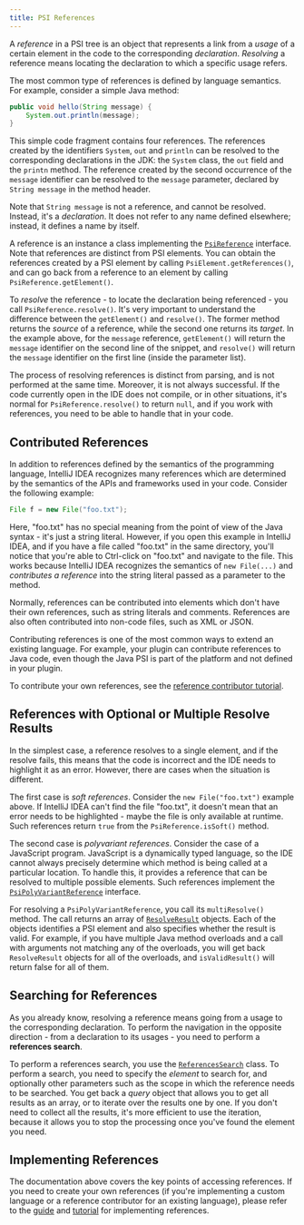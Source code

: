```yaml
---
title: PSI References
---
```


A *reference* in a PSI tree is an object that represents a link from a *usage* of a certain element in the code
to the corresponding *declaration*. *Resolving* a reference means locating the declaration to which a specific usage
refers.

The most common type of references is defined by language semantics. For example, consider a simple Java method:

```java
public void hello(String message) {
    System.out.println(message);
}
```

This simple code fragment contains four references. The references created by the identifiers `System`, `out` and
`println` can be resolved to the corresponding declarations in the JDK: the `System` class, the `out` field and the
`printn` method. The reference created by the second occurrence of the `message` identifier can be resolved to the
`message` parameter, declared by `String message` in the method header.

Note that `String message` is not a reference, and cannot be resolved. Instead, it's a _declaration_. It does not
refer to any name defined elsewhere; instead, it defines a name by itself.

A reference is an instance a class implementing the [`PsiReference`](upsource:///platform/core-api/src/com/intellij/psi/PsiReference.java) interface.
Note that references are distinct from PSI elements. You can obtain the references created by a PSI element by calling
`PsiElement.getReferences()`, and can go back from a reference to an element by calling `PsiReference.getElement()`.

To *resolve* the reference - to locate the declaration being referenced - you call `PsiReference.resolve()`. It's very
important to understand the difference between the `getElement()` and `resolve()`. The former method returns the _source_
of a reference, while the second one returns its _target_. In the example above, for the `message` reference, `getElement()`
will return the `message` identifier on the second line of the snippet, and `resolve()` will return the `message` identifier
on the first line (inside the parameter list).

The process of resolving references is distinct from parsing, and is not performed at the same time. Moreover, it is
not always successful. If the code currently open in the IDE does not compile, or in other situations, it's normal
for `PsiReference.resolve()` to return `null`, and if you work with references, you need to be able to handle that in your code.


## Contributed References

In addition to references defined by the semantics of the programming language, IntelliJ IDEA recognizes many references
which are determined by the semantics of the APIs and frameworks used in your code. Consider the following example:

```java
File f = new File("foo.txt");
```

Here, "foo.txt" has no special meaning from the point of view of the Java syntax - it's just a string literal. However,
if you open this example in IntelliJ IDEA, and if you have a file called "foo.txt" in the same directory, you'll notice
that you're able to Ctrl-click on "foo.txt" and navigate to the file. This works because IntelliJ IDEA recognizes the
semantics of `new File(...)` and _contributes a reference_ into the string literal passed as a parameter to the method.

Normally, references can be contributed into elements which don't have their own references, such as string literals
and comments. References are also often contributed into non-code files, such as XML or JSON.

Contributing references is one of the most common ways to extend an existing language. For example, your plugin can
contribute references to Java code, even though the Java PSI is part of the platform and not defined in your plugin.

To contribute your own references, see the [reference contributor tutorial](/tutorials/custom_language_support/reference_contributor.md).


## References with Optional or Multiple Resolve Results

In the simplest case, a reference resolves to a single element, and if the resolve fails, this means that the
code is incorrect and the IDE needs to highlight it as an error. However, there are cases when the situation is different.

The first case is *soft references*. Consider the `new File("foo.txt")` example above. If IntelliJ IDEA can't find
the file "foo.txt", it doesn't mean that an error needs to be highlighted - maybe the file is only available at runtime.
Such references return `true` from the `PsiReference.isSoft()` method.

The second case is *polyvariant references*. Consider the case of a JavaScript program. JavaScript is a dynamically
typed language, so the IDE cannot always precisely determine which method is being called at a particular location.
To handle this, it provides a reference that can be resolved to multiple possible elements.
Such references implement the [`PsiPolyVariantReference`](upsource:///platform/core-api/src/com/intellij/psi/PsiPolyVariantReference.java) interface.

For resolving a `PsiPolyVariantReference`, you call its `multiResolve()` method. The call returns an array of
[`ResolveResult`](upsource:///platform/core-api/src/com/intellij/psi/PsiResolveResult.java) objects. Each of the
objects identifies a PSI element and also specifies whether the result is valid. For example, if you have multiple
Java method overloads and a call with arguments not matching any of the overloads, you will get
back `ResolveResult` objects for all of the overloads, and `isValidResult()` will return false for all of them.


## Searching for References

As you already know, resolving a reference means going from a usage to the corresponding declaration. To perform the
navigation in the opposite direction - from a declaration to its usages - you need to perform a **references search**.

To perform a references search, you use the 
[`ReferencesSearch`](upsource:///platform/indexing-api/com/intellij/psi/search/searches/ReferencesSearch.java) class.
To perform a search, you need to specify the *element* to search for, and optionally other parameters such as the
scope in which the reference needs to be searched. You get back a *query* object that allows you to get all results
as an array, or to iterate over the results one by one. If you don't need to collect all the results, it's more efficient
to use the iteration, because it allows you to stop the processing once you've found the element you need.


## Implementing References

The documentation above covers the key points of accessing references. If you need to create your own references
(if you're implementing a custom language or a reference contributor for an existing language),
please refer to the [guide](/reference_guide/custom_language_support/references_and_resolve.md) and
[tutorial](/tutorials/custom_language_support/reference_contributor.md) for implementing references.
